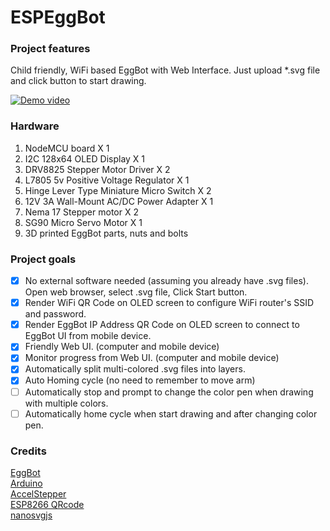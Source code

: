 # ESPEggBot

### Project features
Child friendly, WiFi based EggBot with Web Interface. Just upload *.svg file and click button to start drawing.

[![Demo video](https://user-images.githubusercontent.com/19974755/60909405-298f9280-a24c-11e9-989c-201c35b35326.png)](https://youtu.be/IVm5nGUV1zs "Demo video")

### Hardware
1. NodeMCU board X 1 <br>
2. I2C 128x64 OLED Display X 1 <br>
3. DRV8825 Stepper Motor Driver X 2 <br>
4. L7805 5v Positive Voltage Regulator X 1 <br>
5. Hinge Lever Type Miniature Micro Switch X 2 <br>
6. 12V 3A Wall-Mount AC/DC Power Adapter X 1 <br>
7. Nema 17 Stepper motor X 2
8. SG90 Micro Servo Motor X 1
9. 3D printed EggBot parts, nuts and bolts

### Project goals 
- [x] No external software needed (assuming you already have .svg files). Open web browser, select .svg file, Click Start button.
- [x] Render WiFi QR Code on OLED screen to configure WiFi router's SSID and password.
- [x] Render EggBot IP Address QR Code on OLED screen to connect to EggBot UI from mobile device.
- [x] Friendly Web UI. (computer and mobile device)
- [x] Monitor progress from Web UI. (computer and mobile device)
- [x] Automatically split multi-colored .svg files into layers.
- [x] Auto Homing cycle (no need to remember to move arm) 
- [ ] Automatically stop and prompt to change the color pen when drawing with multiple colors.
- [ ] Automatically home cycle when start drawing and after changing color pen.

### Credits
 [EggBot](https://egg-bot.com/) <br>
 [Arduino](https://www.arduino.cc/en/main/software/)<br>
 [AccelStepper](https://www.airspayce.com/mikem/arduino/AccelStepper/) <br>
 [ESP8266 QRcode](https://github.com/anunpanya/ESP8266_QRcode) <br>
 [nanosvgjs](https://github.com/deanm/nanosvgjs) <br>
